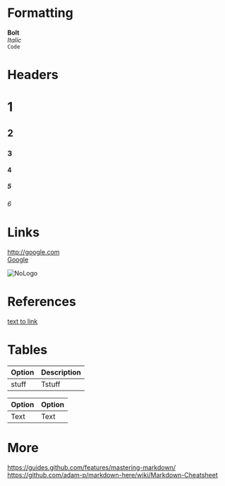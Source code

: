 # Formatting
**Bolt**  
_Italic_  
`Code`

# Headers

# 1
## 2
### 3
#### 4
##### 5
###### 6

# Links

http://google.com  
[Google](http://google.com)

![NoLogo](http://dev.bukkit.org/media/images/74/374/NoLogo.gif)

# References

[text to link][link1]

[link1]: http://where.it.links.to


# Tables

| Option              | Description |
| :------------------ | :---------- |
| stuff               | Tstuff      |

Option | Option
------ | ------
Text   | Text

# More

https://guides.github.com/features/mastering-markdown/
https://github.com/adam-p/markdown-here/wiki/Markdown-Cheatsheet